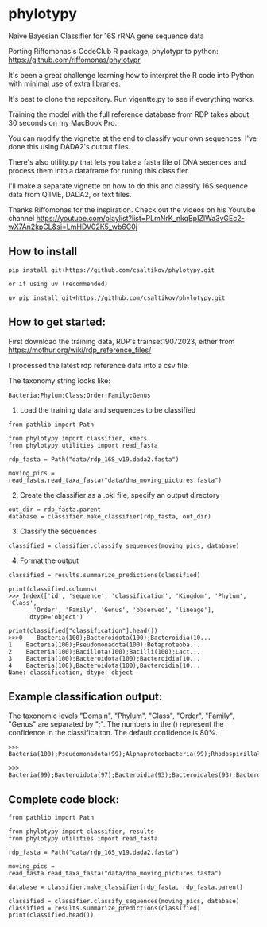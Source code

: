 # phylotypy
Naive Bayesian Classifier for 16S rRNA gene sequence data

Porting Riffomonas's CodeClub R package, phylotypr to python: https://github.com/riffomonas/phylotypr

It's been a great challenge learning how to interpret the R code into Python with minimal use of extra libraries.

It's best to clone the repository.  Run vigentte.py to see if everything works.

Training the model with the full reference database from RDP takes about 30 seconds on my MacBook Pro.

You can modify the vignette at the end to classify your own sequences. I've done this using DADA2's output files.

There's also utility.py that lets you take a fasta file of DNA seqences and process them into a dataframe for runing this classifier.

I'll make a separate vignette on how to do this and classify 16S sequence data from QIIME, DADA2, or text files.

Thanks Riffomonas for the inspiration.  Check out the videos on his Youtube channel https://youtube.com/playlist?list=PLmNrK_nkqBpIZlWa3yGEc2-wX7An2kpCL&si=LmHDV02K5_wb6C0j

## How to install
```
pip install git+https://github.com/csaltikov/phylotypy.git

or if using uv (recommended)

uv pip install git+https://github.com/csaltikov/phylotypy.git
```

## How to get started:
First download the training data, RDP's trainset19072023, either from https://mothur.org/wiki/rdp_reference_files/

I processed the latest rdp reference data into a csv file.

The taxonomy string looks like:
```
Bacteria;Phylum;Class;Order;Family;Genus
```

1. Load the training data and sequences to be classified
```
from pathlib import Path

from phylotypy import classifier, kmers
from phylotypy.utilities import read_fasta

rdp_fasta = Path("data/rdp_16S_v19.dada2.fasta")

moving_pics = read_fasta.read_taxa_fasta("data/dna_moving_pictures.fasta")
```
2. Create the classifier as a .pkl file, specify an output directory 
```
out_dir = rdp_fasta.parent
database = classifier.make_classifier(rdp_fasta, out_dir)
```
3. Classify the sequences
```
classified = classifier.classify_sequences(moving_pics, database)
```
4. Format the output
```
classified = results.summarize_predictions(classified)

print(classified.columns)
>>> Index(['id', 'sequence', 'classification', 'Kingdom', 'Phylum', 'Class',
       'Order', 'Family', 'Genus', 'observed', 'lineage'],
      dtype='object')
      
print(classified["classification"].head())
>>>0    Bacteria(100);Bacteroidota(100);Bacteroidia(10...
1    Bacteria(100);Pseudomonadota(100);Betaproteoba...
2    Bacteria(100);Bacillota(100);Bacilli(100);Lact...
3    Bacteria(100);Bacteroidota(100);Bacteroidia(10...
4    Bacteria(100);Bacteroidota(100);Bacteroidia(10...
Name: classification, dtype: object
```
## Example classification output:
The taxonomic levels "Domain", "Phylum", "Class", "Order", "Family", "Genus" are separated by ";".  The numbers in the () represent the confidence in the classificaiton.  The default confidence is 80%.
```
>>> Bacteria(100);Pseudomonadota(99);Alphaproteobacteria(99);Rhodospirillales(99);Acetobacteraceae(99);Roseomonas(83)

>>> Bacteria(99);Bacteroidota(97);Bacteroidia(93);Bacteroidales(93);Bacteroidales_unclassified(93);Bacteroidales_unclassified(93)

```
## Complete code block:
```
from pathlib import Path

from phylotypy import classifier, results
from phylotypy.utilities import read_fasta

rdp_fasta = Path("data/rdp_16S_v19.dada2.fasta")

moving_pics = read_fasta.read_taxa_fasta("data/dna_moving_pictures.fasta")

database = classifier.make_classifier(rdp_fasta, rdp_fasta.parent)

classified = classifier.classify_sequences(moving_pics, database)
classified = results.summarize_predictions(classified)
print(classified.head())
```
